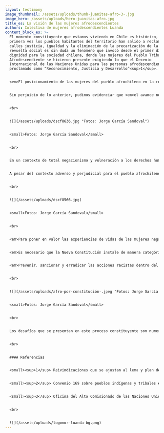 ```yaml
---
layout: testimony
image_thumbnail: /assets/uploads/thumb-juanitas-afro-3-.jpg
image_hero: /assets/uploads/hero-juanitas-afro.jpg
title_es: La visión de las mujeres afrodescendientes
authors: Colectiva de mujeres afrodescendientes Luanda
content_block_es: >-
  El momento constituyente que estamos viviendo en Chile es histórico, por
  primera vez los pueblos habitantes del territorio han salido a reclamar a las
  calles justicia, igualdad y la eliminación de la precarización de la vida. La
  revuelta social es sin duda un fenómeno que invocó desde el primer día la
  dignidad para la sociedad chilena, donde las mujeres del Pueblo Tribal
  Afrodescendiente se hicieron presente exigiendo lo que el Decenio
  Internacional de las Naciones Unidas para las personas afrodescendientes ha
  proclamado como “Reconocimiento, Justicia y Desarrollo”<sup>1</sup>.


  <em>El posicionamiento de las mujeres del pueblo afrochileno en la revuelta social, iba sostenida con una impronta diferente a las otras movilizaciones de la cual hemos participado, nos desplegamos en el resplandor de nuestra calidad de sujetas políticas activas, nos presentamos como parte del Pueblo Tribal Afrodescendiente Chileno</em> reconocido mediante la Ley N° 21.151 del año 2019, norma que nos describe como sujetos/as jurídicos con derechos colectivos y amparados bajo el Convenio 169 de la OIT<sup>2</sup> uno de los instrumentos internacionales de protección que contempla en gran medida de los derechos económicos, sociales y culturales aplicables a los pueblos indígenas y tribales en países independientes.


  Sin perjuicio de lo anterior, pudimos evidenciar que <em>el avance normativo, la sensibilización cultural y la incidencia política, no ha sido suficiente para terminar con los efectos de la colonización y el racismo que se encuentran instalados en nuestro país. Tanto, en las articulaciones sociales como en las negociaciones con el Estado, el Pueblo Tribal Afrodescendiente Chileno ha sido excluido sistemáticamente de todo el proceso constitucional.</em> Prueba de aquello, fue la negación por parte del Congreso Nacional de un escaño reservado en igualdad de condiciones que los pueblos indígenas para la participación efectiva en la Convención Constitucional del pueblo afrochileno. Proceso parlamentario que concluyó en discriminaciones arbitrarias, sin contemplar en ningún momento, el principio de igualdad y no discriminación consagrado en nuestro ordenamiento jurídico vigente –contando con todas las justificaciones técnicas para esta incorporación– restringiendo, en definitiva, los derechos de participación en los espacios de decisión política que se consagran en el sistema de protección para el pueblo tribal.


  <br>


  ![](/assets/uploads/dscf8636.jpg "Fotos: Jorge García Sandoval")


  <small>Fotos: Jorge García Sandoval</small>


  <br>


  En un contexto de total negacionismo y vulneración a los derechos humanos del Pueblo Tribal Afrodescendiente Chileno, se instala la Convención Constitucional como el órgano encargado de elaborar la nueva carta fundamental y reformular el pacto social para nuestro país, sin la población históricamente excluida como el pueblo negro, comunidad LGTBIQ+, personas en situación en discapacidad, población migrante, entre otras.


  A pesar del contexto adverso y perjudicial para el pueblo afrochileno en este momento constituyente, las mujeres afrodescendientes que integran [está sujeta colectiva](https://www.instagram.com/colectiva.luanda/), hemos traído al escenario político la resistencia que han tenido nuestras ancestras a lo largo de la historia y hemos visto este contexto, como la oportunidad de seguir instalando la reivindicación y exigibilidad de los derechos humanos generales y específicos que tenemos como mujeres racializadas y como sujetos/as colectivos parte de un pueblo étnico del país.


  <br>


  ![](/assets/uploads/dscf8566.jpg)


  <small>Fotos: Jorge García Sandoval</small>


  <br>


  <em>Para poner en valor las experiencias de vidas de las mujeres negras que habitamos el territorio, y mejorar la calidad de vida de esta población, es necesario que el Estado avance en el reconocimiento constitucional del Pueblo Tribal Afrodescendiente, superando lo establecido en la Ley N° 21.151 y para esto el mecanismo que mejor recoge esta solicitud es la Plurinacionalidad.</em> Esta forma de organización del Estado permite garantizar los derechos económicos, sociales y culturales, ya que permitirá ejercer de manera diferenciada los derechos humanos relacionados con la seguridad social, los accesos a servicios básicos, la participación en la vida cultural, la educación y la autonomía propia para el desarrollo de los pueblos<sup>3</sup>. 


  <em>Es necesario que la Nueva Constitución instale de manera categórica el enfoque antirracista, decolonial y antipatriarcal en cada una de sus partes.</em> Hemos visto que no es suficiente consagrar la igualdad formal de la población, debido a que las personas que componemos los grupos sistemáticamente violentados, como las mujeres, las infancias, los pueblos indígenas y tribales, seguimos experimentando diversos procesos de exclusión por la manera que ha sido construida nuestra sociedad, donde específicamente el racismo estructural es uno de los pilares fuertemente arraigados en cada institución, sistema e imaginario colectivo de este Chile, que se ha definido como homogéneo y que cualquier diferencia, en especial la étnica es objeto de transgresión. 


  <em>Prevenir, sancionar y erradicar las acciones racistas dentro del territorio a través de la carta magna que consagre materialmente los principios de igualdad y no discriminación, permitirá mejorar las experiencias de vida de las mujeres afrodescendientes, debido a que nuestras historias, aportes y necesidades serán abordadas de maneras diferenciadas. En especial, considerando las diversas realidades y procesos por los cuales atravesamos las mujeres negras, propiciando una mirada interseccional de las causas de opresión y sus múltiples efectos.</em> Estas perspectivas permitirán diseñar y ejecutar políticas públicas que disminuyan la precarización de la vida de las mujeres racializadas, considerando, por cierto, la participación de las mismas en la elaboración de las acciones, dejando de ver-nos como simples beneficiarias, sino más bien como creadoras de propuestas políticas.


  <br>


  ![](/assets/uploads/afro-por-constitución-.jpeg "Fotos: Jorge García Sandoval")


  <small>Fotos: Jorge García Sandoval</small>


  <br>


  Los desafíos que se presentan en este proceso constituyente son numerosos, existe una deuda por parte del país de garantizar de manera oportuna y efectiva los derechos económicos, sociales y culturales de la población y en especial del Pueblo Tribal Afrodescendiente Chileno por vivir aún en la invisibilización promovida por el propio Estado y la comunidad en su conjunto. Esta exclusión ha perpetuado la desigualdad que afecta la vida de las mujeres afrodescendientes, <mark>y la Nueva Constitución se transforma en la oportunidad de reparar y reformular cada uno de los elementos por los cuales se ha construido nuestro pacto social, para avanzar en una sociedad que respete, valore y promocione cada diferencia y contribuciones que han realizado las mujeres del pueblo tribal afrodescendiente desde la llegada de la primera ancestra esclavizada, hasta las sujetas políticas que actualmente luchan por la dignidad de nuestros pueblos y la eliminación del racismo, el sexismo, el patriarcado y la colonialidad que no nos permite ejercer la libertad que merecemos.</mark>


  <br>


  #### Referencias


  <small><sup>1</sup> Reivindicaciones que se ajustan al lema y plan de acción del Decenio Internacional para Afrodescendientes decretado por Naciones Unidas 2015-2024. Disponible en: <https://www.un.org/es/observances/decade-people-african-descent>.</small>


  <small><sup>2</sup> Convenio 169 sobre pueblos indígenas y tribales en países independientes de la Organización Internacional del Trabajo, ratificado por Chile en el año 2008 con vigencia desde el año 2009. Disponible en: [https://www.ilo.org/wcmsp5/groups/public/---americas/---ro lima/documents/publication/wcms_345065.pdf](https://www.ilo.org/wcmsp5/groups/public/---americas/---ro%20lima/documents/publication/wcms_345065.pdf).</small>


  <small><sup>3</sup> Oficina del Alto Comisionado de las Naciones Unidas para los Derechos Humanos (2018). Preguntas frecuentes sobre los Derechos Económicos, Sociales y Culturales. Folleto informativo N° 33. Disponible en: <https://acnudh.org/36328/>.</small>


  <br>


  ![](/assets/uploads/logonor-luanda-bg.png)
---
```

